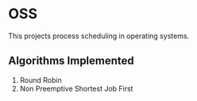 # OSS

This projects process scheduling in operating systems.

## Algorithms Implemented

1. Round Robin
2. Non Preemptive Shortest Job First